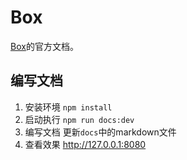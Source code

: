 # Box
[Box](https://github.com/boxgo/box)的官方文档。

## 编写文档
1. 安装环境 `npm install`
2. 启动执行 `npm run docs:dev`
3. 编写文档 更新`docs`中的markdown文件
4. 查看效果 http://127.0.0.1:8080